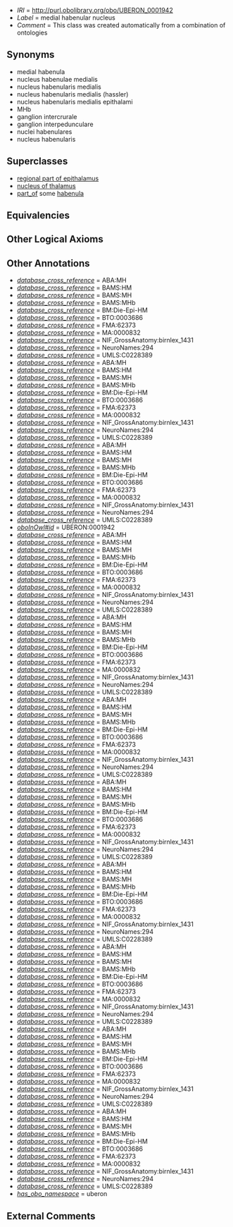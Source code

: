  * *IRI* = http://purl.obolibrary.org/obo/UBERON_0001942
 * *Label* = medial habenular nucleus
 * *Comment* = This class was created automatically from a combination of ontologies

## Synonyms

 * medial habenula
 * nucleus habenulae medialis
 * nucleus habenularis medialis
 * nucleus habenularis medialis (hassler)
 * nucleus habenularis medialis epithalami
 * MHb
 * ganglion intercrurale
 * ganglion interpedunculare
 * nuclei habenulares
 * nucleus habenularis

## Superclasses

 * [regional part of epithalamus](../../UBERON/57/UBERON_0002757.md)
 * [nucleus of thalamus](../../UBERON/92/UBERON_0007692.md)
 * [part_of](../../BFO/50/BFO_0000050.md) some [habenula](../../UBERON/04/UBERON_0001904.md)

## Equivalencies


## Other Logical Axioms


## Other Annotations

 * *[database_cross_reference](../../ef/oboInOwl#hasDbXref.md)* = ABA:MH
 * *[database_cross_reference](../../ef/oboInOwl#hasDbXref.md)* = BAMS:HM
 * *[database_cross_reference](../../ef/oboInOwl#hasDbXref.md)* = BAMS:MH
 * *[database_cross_reference](../../ef/oboInOwl#hasDbXref.md)* = BAMS:MHb
 * *[database_cross_reference](../../ef/oboInOwl#hasDbXref.md)* = BM:Die-Epi-HM
 * *[database_cross_reference](../../ef/oboInOwl#hasDbXref.md)* = BTO:0003686
 * *[database_cross_reference](../../ef/oboInOwl#hasDbXref.md)* = FMA:62373
 * *[database_cross_reference](../../ef/oboInOwl#hasDbXref.md)* = MA:0000832
 * *[database_cross_reference](../../ef/oboInOwl#hasDbXref.md)* = NIF_GrossAnatomy:birnlex_1431
 * *[database_cross_reference](../../ef/oboInOwl#hasDbXref.md)* = NeuroNames:294
 * *[database_cross_reference](../../ef/oboInOwl#hasDbXref.md)* = UMLS:C0228389
 * *[database_cross_reference](../../ef/oboInOwl#hasDbXref.md)* = ABA:MH
 * *[database_cross_reference](../../ef/oboInOwl#hasDbXref.md)* = BAMS:HM
 * *[database_cross_reference](../../ef/oboInOwl#hasDbXref.md)* = BAMS:MH
 * *[database_cross_reference](../../ef/oboInOwl#hasDbXref.md)* = BAMS:MHb
 * *[database_cross_reference](../../ef/oboInOwl#hasDbXref.md)* = BM:Die-Epi-HM
 * *[database_cross_reference](../../ef/oboInOwl#hasDbXref.md)* = BTO:0003686
 * *[database_cross_reference](../../ef/oboInOwl#hasDbXref.md)* = FMA:62373
 * *[database_cross_reference](../../ef/oboInOwl#hasDbXref.md)* = MA:0000832
 * *[database_cross_reference](../../ef/oboInOwl#hasDbXref.md)* = NIF_GrossAnatomy:birnlex_1431
 * *[database_cross_reference](../../ef/oboInOwl#hasDbXref.md)* = NeuroNames:294
 * *[database_cross_reference](../../ef/oboInOwl#hasDbXref.md)* = UMLS:C0228389
 * *[database_cross_reference](../../ef/oboInOwl#hasDbXref.md)* = ABA:MH
 * *[database_cross_reference](../../ef/oboInOwl#hasDbXref.md)* = BAMS:HM
 * *[database_cross_reference](../../ef/oboInOwl#hasDbXref.md)* = BAMS:MH
 * *[database_cross_reference](../../ef/oboInOwl#hasDbXref.md)* = BAMS:MHb
 * *[database_cross_reference](../../ef/oboInOwl#hasDbXref.md)* = BM:Die-Epi-HM
 * *[database_cross_reference](../../ef/oboInOwl#hasDbXref.md)* = BTO:0003686
 * *[database_cross_reference](../../ef/oboInOwl#hasDbXref.md)* = FMA:62373
 * *[database_cross_reference](../../ef/oboInOwl#hasDbXref.md)* = MA:0000832
 * *[database_cross_reference](../../ef/oboInOwl#hasDbXref.md)* = NIF_GrossAnatomy:birnlex_1431
 * *[database_cross_reference](../../ef/oboInOwl#hasDbXref.md)* = NeuroNames:294
 * *[database_cross_reference](../../ef/oboInOwl#hasDbXref.md)* = UMLS:C0228389
 * *[oboInOwl#id](../../id/oboInOwl#id.md)* = UBERON:0001942
 * *[database_cross_reference](../../ef/oboInOwl#hasDbXref.md)* = ABA:MH
 * *[database_cross_reference](../../ef/oboInOwl#hasDbXref.md)* = BAMS:HM
 * *[database_cross_reference](../../ef/oboInOwl#hasDbXref.md)* = BAMS:MH
 * *[database_cross_reference](../../ef/oboInOwl#hasDbXref.md)* = BAMS:MHb
 * *[database_cross_reference](../../ef/oboInOwl#hasDbXref.md)* = BM:Die-Epi-HM
 * *[database_cross_reference](../../ef/oboInOwl#hasDbXref.md)* = BTO:0003686
 * *[database_cross_reference](../../ef/oboInOwl#hasDbXref.md)* = FMA:62373
 * *[database_cross_reference](../../ef/oboInOwl#hasDbXref.md)* = MA:0000832
 * *[database_cross_reference](../../ef/oboInOwl#hasDbXref.md)* = NIF_GrossAnatomy:birnlex_1431
 * *[database_cross_reference](../../ef/oboInOwl#hasDbXref.md)* = NeuroNames:294
 * *[database_cross_reference](../../ef/oboInOwl#hasDbXref.md)* = UMLS:C0228389
 * *[database_cross_reference](../../ef/oboInOwl#hasDbXref.md)* = ABA:MH
 * *[database_cross_reference](../../ef/oboInOwl#hasDbXref.md)* = BAMS:HM
 * *[database_cross_reference](../../ef/oboInOwl#hasDbXref.md)* = BAMS:MH
 * *[database_cross_reference](../../ef/oboInOwl#hasDbXref.md)* = BAMS:MHb
 * *[database_cross_reference](../../ef/oboInOwl#hasDbXref.md)* = BM:Die-Epi-HM
 * *[database_cross_reference](../../ef/oboInOwl#hasDbXref.md)* = BTO:0003686
 * *[database_cross_reference](../../ef/oboInOwl#hasDbXref.md)* = FMA:62373
 * *[database_cross_reference](../../ef/oboInOwl#hasDbXref.md)* = MA:0000832
 * *[database_cross_reference](../../ef/oboInOwl#hasDbXref.md)* = NIF_GrossAnatomy:birnlex_1431
 * *[database_cross_reference](../../ef/oboInOwl#hasDbXref.md)* = NeuroNames:294
 * *[database_cross_reference](../../ef/oboInOwl#hasDbXref.md)* = UMLS:C0228389
 * *[database_cross_reference](../../ef/oboInOwl#hasDbXref.md)* = ABA:MH
 * *[database_cross_reference](../../ef/oboInOwl#hasDbXref.md)* = BAMS:HM
 * *[database_cross_reference](../../ef/oboInOwl#hasDbXref.md)* = BAMS:MH
 * *[database_cross_reference](../../ef/oboInOwl#hasDbXref.md)* = BAMS:MHb
 * *[database_cross_reference](../../ef/oboInOwl#hasDbXref.md)* = BM:Die-Epi-HM
 * *[database_cross_reference](../../ef/oboInOwl#hasDbXref.md)* = BTO:0003686
 * *[database_cross_reference](../../ef/oboInOwl#hasDbXref.md)* = FMA:62373
 * *[database_cross_reference](../../ef/oboInOwl#hasDbXref.md)* = MA:0000832
 * *[database_cross_reference](../../ef/oboInOwl#hasDbXref.md)* = NIF_GrossAnatomy:birnlex_1431
 * *[database_cross_reference](../../ef/oboInOwl#hasDbXref.md)* = NeuroNames:294
 * *[database_cross_reference](../../ef/oboInOwl#hasDbXref.md)* = UMLS:C0228389
 * *[database_cross_reference](../../ef/oboInOwl#hasDbXref.md)* = ABA:MH
 * *[database_cross_reference](../../ef/oboInOwl#hasDbXref.md)* = BAMS:HM
 * *[database_cross_reference](../../ef/oboInOwl#hasDbXref.md)* = BAMS:MH
 * *[database_cross_reference](../../ef/oboInOwl#hasDbXref.md)* = BAMS:MHb
 * *[database_cross_reference](../../ef/oboInOwl#hasDbXref.md)* = BM:Die-Epi-HM
 * *[database_cross_reference](../../ef/oboInOwl#hasDbXref.md)* = BTO:0003686
 * *[database_cross_reference](../../ef/oboInOwl#hasDbXref.md)* = FMA:62373
 * *[database_cross_reference](../../ef/oboInOwl#hasDbXref.md)* = MA:0000832
 * *[database_cross_reference](../../ef/oboInOwl#hasDbXref.md)* = NIF_GrossAnatomy:birnlex_1431
 * *[database_cross_reference](../../ef/oboInOwl#hasDbXref.md)* = NeuroNames:294
 * *[database_cross_reference](../../ef/oboInOwl#hasDbXref.md)* = UMLS:C0228389
 * *[database_cross_reference](../../ef/oboInOwl#hasDbXref.md)* = ABA:MH
 * *[database_cross_reference](../../ef/oboInOwl#hasDbXref.md)* = BAMS:HM
 * *[database_cross_reference](../../ef/oboInOwl#hasDbXref.md)* = BAMS:MH
 * *[database_cross_reference](../../ef/oboInOwl#hasDbXref.md)* = BAMS:MHb
 * *[database_cross_reference](../../ef/oboInOwl#hasDbXref.md)* = BM:Die-Epi-HM
 * *[database_cross_reference](../../ef/oboInOwl#hasDbXref.md)* = BTO:0003686
 * *[database_cross_reference](../../ef/oboInOwl#hasDbXref.md)* = FMA:62373
 * *[database_cross_reference](../../ef/oboInOwl#hasDbXref.md)* = MA:0000832
 * *[database_cross_reference](../../ef/oboInOwl#hasDbXref.md)* = NIF_GrossAnatomy:birnlex_1431
 * *[database_cross_reference](../../ef/oboInOwl#hasDbXref.md)* = NeuroNames:294
 * *[database_cross_reference](../../ef/oboInOwl#hasDbXref.md)* = UMLS:C0228389
 * *[database_cross_reference](../../ef/oboInOwl#hasDbXref.md)* = ABA:MH
 * *[database_cross_reference](../../ef/oboInOwl#hasDbXref.md)* = BAMS:HM
 * *[database_cross_reference](../../ef/oboInOwl#hasDbXref.md)* = BAMS:MH
 * *[database_cross_reference](../../ef/oboInOwl#hasDbXref.md)* = BAMS:MHb
 * *[database_cross_reference](../../ef/oboInOwl#hasDbXref.md)* = BM:Die-Epi-HM
 * *[database_cross_reference](../../ef/oboInOwl#hasDbXref.md)* = BTO:0003686
 * *[database_cross_reference](../../ef/oboInOwl#hasDbXref.md)* = FMA:62373
 * *[database_cross_reference](../../ef/oboInOwl#hasDbXref.md)* = MA:0000832
 * *[database_cross_reference](../../ef/oboInOwl#hasDbXref.md)* = NIF_GrossAnatomy:birnlex_1431
 * *[database_cross_reference](../../ef/oboInOwl#hasDbXref.md)* = NeuroNames:294
 * *[database_cross_reference](../../ef/oboInOwl#hasDbXref.md)* = UMLS:C0228389
 * *[database_cross_reference](../../ef/oboInOwl#hasDbXref.md)* = ABA:MH
 * *[database_cross_reference](../../ef/oboInOwl#hasDbXref.md)* = BAMS:HM
 * *[database_cross_reference](../../ef/oboInOwl#hasDbXref.md)* = BAMS:MH
 * *[database_cross_reference](../../ef/oboInOwl#hasDbXref.md)* = BAMS:MHb
 * *[database_cross_reference](../../ef/oboInOwl#hasDbXref.md)* = BM:Die-Epi-HM
 * *[database_cross_reference](../../ef/oboInOwl#hasDbXref.md)* = BTO:0003686
 * *[database_cross_reference](../../ef/oboInOwl#hasDbXref.md)* = FMA:62373
 * *[database_cross_reference](../../ef/oboInOwl#hasDbXref.md)* = MA:0000832
 * *[database_cross_reference](../../ef/oboInOwl#hasDbXref.md)* = NIF_GrossAnatomy:birnlex_1431
 * *[database_cross_reference](../../ef/oboInOwl#hasDbXref.md)* = NeuroNames:294
 * *[database_cross_reference](../../ef/oboInOwl#hasDbXref.md)* = UMLS:C0228389
 * *[database_cross_reference](../../ef/oboInOwl#hasDbXref.md)* = ABA:MH
 * *[database_cross_reference](../../ef/oboInOwl#hasDbXref.md)* = BAMS:HM
 * *[database_cross_reference](../../ef/oboInOwl#hasDbXref.md)* = BAMS:MH
 * *[database_cross_reference](../../ef/oboInOwl#hasDbXref.md)* = BAMS:MHb
 * *[database_cross_reference](../../ef/oboInOwl#hasDbXref.md)* = BM:Die-Epi-HM
 * *[database_cross_reference](../../ef/oboInOwl#hasDbXref.md)* = BTO:0003686
 * *[database_cross_reference](../../ef/oboInOwl#hasDbXref.md)* = FMA:62373
 * *[database_cross_reference](../../ef/oboInOwl#hasDbXref.md)* = MA:0000832
 * *[database_cross_reference](../../ef/oboInOwl#hasDbXref.md)* = NIF_GrossAnatomy:birnlex_1431
 * *[database_cross_reference](../../ef/oboInOwl#hasDbXref.md)* = NeuroNames:294
 * *[database_cross_reference](../../ef/oboInOwl#hasDbXref.md)* = UMLS:C0228389
 * *[has_obo_namespace](../../ce/oboInOwl#hasOBONamespace.md)* = uberon

## External Comments

